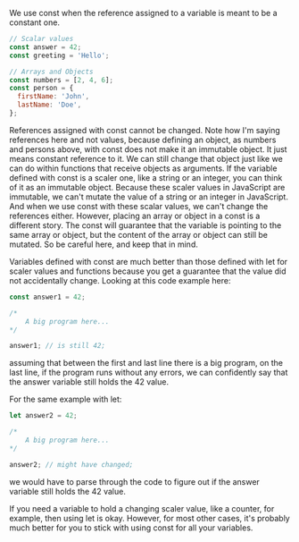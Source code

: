 We use const when the reference assigned to a variable is meant to be a constant one.
```js
// Scalar values
const answer = 42;
const greeting = 'Hello';

// Arrays and Objects
const numbers = [2, 4, 6];
const person = {
  firstName: 'John',
  lastName: 'Doe',
};
```

References assigned with const cannot be changed. Note how I'm saying references here and not values, because defining an object, as numbers and persons above, with const does not make it an immutable object. It just means constant reference to it. We can still change that object just like we can do within functions that receive objects as arguments. If the variable defined with const is a scaler one, like a string or an integer, you can think of it as an immutable object. Because these scaler values in JavaScript are immutable, we can't mutate the value of a string or an integer in JavaScript. And when we use const with these scalar values, we can't change the references either. However, placing an array or object in a const is a different story. The const will guarantee that the variable is pointing to the same array or object, but the content of the array or object can still be mutated. So be careful here, and keep that in mind.

Variables defined with const are much better than those defined with let for scaler values and functions because you get a guarantee that the value did not accidentally change. Looking at this code example here:
```js
const answer1 = 42;

/*
	A big program here...
*/

answer1; // is still 42;
```
assuming that between the first and last line there is a big program, on the last line, if the program runs without any errors, we can confidently say that the answer variable still holds the 42 value.

For the same example with let:
```js
let answer2 = 42;

/*
	A big program here...
*/

answer2; // might have changed;
```
we would have to parse through the code to figure out if the answer variable still holds the 42 value.

If you need a variable to hold a changing scaler value, like a counter, for example, then using let is okay. However, for most other cases, it's probably much better for you to stick with using const for all your variables.
